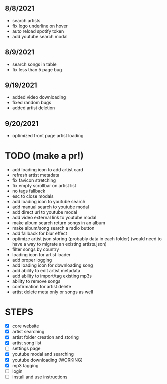 ## 8/8/2021

- search artists
- fix logo underline on hover
- auto reload spotify token
- add youtube search modal

## 8/9/2021

- search songs in table
- fix less than 5 page bug

## 9/19/2021

- added video downloading
- fixed random bugs
- added artist deletion

## 9/20/2021

- optimized front page artist loading

# TODO (make a pr!)

- add loading icon to add artist card
- refresh artist metadata
- fix favicon stretching
- fix empty scrollbar on artist list
- no tags fallback
- esc to close modals
- add loading icon to youtube search
- add manual search to youtube modal
- add direct url to youtube modal
- add video external link to youtube modal
- make album search return songs in an album
- make album/song search a radio button
- add fallback for blur effect
- optimize artist json storing (probably data in each folder) (would need to have a way to migrate an existing artists.json)
- filter songs by country
- loading icon for artist loader
- add proper logging
- add loading icon for downloading song
- add ability to edit artist metadata
- add ability to import/tag existing mp3s
- ability to remove songs
- confirmation for artist delete
- artist delete meta only or songs as well

# STEPS

- [x] core website
- [x] artist searching
- [x] artist folder creation and storing
- [x] artist song list
- [ ] settings page
- [x] youtube modal and searching
- [x] youtube downloading (WORKING)
- [x] mp3 tagging
- [ ] login
- [ ] install and use instructions
